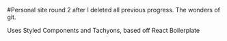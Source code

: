 #Personal site round 2 after I deleted all previous progress. The wonders of git.

Uses Styled Components and Tachyons, based off React Boilerplate